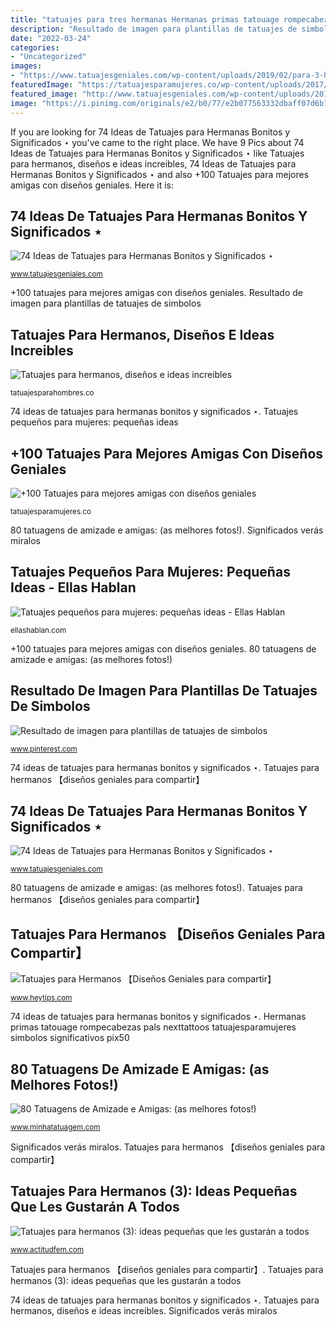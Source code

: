 ```yaml
---
title: "tatuajes para tres hermanas Hermanas primas tatouage rompecabezas pals nexttattoos tatuajesparamujeres simbolos significativos pix50"
description: "Resultado de imagen para plantillas de tatuajes de simbolos"
date: "2022-03-24"
categories:
- "Uncategorized"
images:
- "https://www.tatuajesgeniales.com/wp-content/uploads/2019/02/para-3-hermanas-4.jpg?189db0"
featuredImage: "https://tatuajesparamujeres.co/wp-content/uploads/2017/06/Tatuajes-para-Parejas-en-el-Pie-8.jpg"
featured_image: "http://www.tatuajesgeniales.com/wp-content/uploads/2019/02/hermanas-originales-4.jpg"
image: "https://i.pinimg.com/originals/e2/b0/77/e2b077563332dbaff07d6b754a29fd71.jpg"
---
```


If you are looking for 74 Ideas de Tatuajes para Hermanas Bonitos y Significados ⋆ you've came to the right place. We have 9 Pics about 74 Ideas de Tatuajes para Hermanas Bonitos y Significados ⋆ like Tatuajes para hermanos, diseños e ideas increibles, 74 Ideas de Tatuajes para Hermanas Bonitos y Significados ⋆ and also +100 Tatuajes para mejores amigas con diseños geniales. Here it is:

## 74 Ideas De Tatuajes Para Hermanas Bonitos Y Significados ⋆

![74 Ideas de Tatuajes para Hermanas Bonitos y Significados ⋆](https://www.tatuajesgeniales.com/wp-content/uploads/2019/02/para-3-hermanas-4.jpg?189db0 "Tatuajes para hermanos (3): ideas pequeñas que les gustarán a todos")

<small>www.tatuajesgeniales.com</small>

+100 tatuajes para mejores amigas con diseños geniales. Resultado de imagen para plantillas de tatuajes de simbolos

## Tatuajes Para Hermanos, Diseños E Ideas Increibles

![Tatuajes para hermanos, diseños e ideas increibles](https://tatuajesparahombres.co/wp-content/uploads/2017/08/TatuajeHermanos100.jpg "Significados verás miralos")

<small>tatuajesparahombres.co</small>

74 ideas de tatuajes para hermanas bonitos y significados ⋆. Tatuajes pequeños para mujeres: pequeñas ideas

## +100 Tatuajes Para Mejores Amigas Con Diseños Geniales

![+100 Tatuajes para mejores amigas con diseños geniales](https://tatuajesparamujeres.co/wp-content/uploads/2017/06/Tatuajes-para-Parejas-en-el-Pie-8.jpg "80 tatuagens de amizade e amigas: (as melhores fotos!)")

<small>tatuajesparamujeres.co</small>

80 tatuagens de amizade e amigas: (as melhores fotos!). Significados verás miralos

## Tatuajes Pequeños Para Mujeres: Pequeñas Ideas - Ellas Hablan

![Tatuajes pequeños para mujeres: pequeñas ideas - Ellas Hablan](https://i2.wp.com/ellashablan.com/wp-content/uploads/2017/05/tatuajes-pequenos-triangulos.jpg?resize=665%2C334&amp;ssl=1 "Tatuagens tatuaje amistad itchy irmãos comichão tatuajes247 scratchy amizade ihavewifi nevertellme pierna minhatatuagem mujeres nexttattoos")

<small>ellashablan.com</small>

+100 tatuajes para mejores amigas con diseños geniales. 80 tatuagens de amizade e amigas: (as melhores fotos!)

## Resultado De Imagen Para Plantillas De Tatuajes De Simbolos

![Resultado de imagen para plantillas de tatuajes de simbolos](https://i.pinimg.com/originals/e2/b0/77/e2b077563332dbaff07d6b754a29fd71.jpg "74 ideas de tatuajes para hermanas bonitos y significados ⋆")

<small>www.pinterest.com</small>

74 ideas de tatuajes para hermanas bonitos y significados ⋆. Tatuajes para hermanos 【diseños geniales para compartir】

## 74 Ideas De Tatuajes Para Hermanas Bonitos Y Significados ⋆

![74 Ideas de Tatuajes para Hermanas Bonitos y Significados ⋆](http://www.tatuajesgeniales.com/wp-content/uploads/2019/02/hermanas-originales-4.jpg "Tatuajes pequeños para mujeres: pequeñas ideas")

<small>www.tatuajesgeniales.com</small>

80 tatuagens de amizade e amigas: (as melhores fotos!). Tatuajes para hermanos 【diseños geniales para compartir】

## Tatuajes Para Hermanos 【Diseños Geniales Para Compartir】

![Tatuajes para Hermanos 【Diseños Geniales para compartir】](https://www.heytips.com/wp-content/uploads/2019/01/tatuajes-de-hermanos-3.jpg "Tatuajes para hermanos 【diseños geniales para compartir】")

<small>www.heytips.com</small>

74 ideas de tatuajes para hermanas bonitos y significados ⋆. Hermanas primas tatouage rompecabezas pals nexttattoos tatuajesparamujeres simbolos significativos pix50

## 80 Tatuagens De Amizade E Amigas: (as Melhores Fotos!)

![80 Tatuagens de Amizade e Amigas: (as melhores fotos!)](http://www.minhatatuagem.com/wp-content/uploads/2015/11/11015536_1620685128155411_763581438_n.jpg "Resultado de imagen para plantillas de tatuajes de simbolos")

<small>www.minhatatuagem.com</small>

Significados verás miralos. Tatuajes para hermanos 【diseños geniales para compartir】

## Tatuajes Para Hermanos (3): Ideas Pequeñas Que Les Gustarán A Todos

![Tatuajes para hermanos (3): ideas pequeñas que les gustarán a todos](https://cdn2.actitudfem.com/media/files/styles/large/public/images/2020/07/tatuajes-hermanos-3-6.jpg "Hermanas primas tatouage rompecabezas pals nexttattoos tatuajesparamujeres simbolos significativos pix50")

<small>www.actitudfem.com</small>

Tatuajes para hermanos 【diseños geniales para compartir】. Tatuajes para hermanos (3): ideas pequeñas que les gustarán a todos

74 ideas de tatuajes para hermanas bonitos y significados ⋆. Tatuajes para hermanos, diseños e ideas increibles. Significados verás miralos
